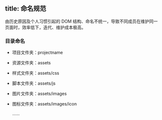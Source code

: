 title: 命名规范
---

由历史原因及个人习惯引起的 DOM 结构、命名不统一，导致不同成员在维护同一页面时，效率低下，迭代、维护成本极高。

### 目录命名

* 项目文件夹：projectname

* 资源文件夹：assets

* 样式文件夹：assets/css

* 脚本文件夹：assets/js

* 图片文件夹：assets/images

* 图标文件夹：assets/images/icon

  ......



